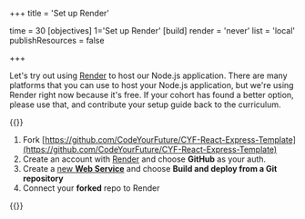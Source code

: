 +++
title = 'Set up Render'

time = 30
[objectives]
    1='Set up Render'
[build]
  render = 'never'
  list = 'local'
  publishResources = false

+++

Let's try out using [Render](https://render.com/) to host our Node.js application. There are many platforms that you can use to host your Node.js application, but we're using Render right now because it's free. If your cohort has found a better option, please use that, and contribute your setup guide back to the curriculum.

{{<note type="activity" title="Set up Render">}}

1. Fork [https://github.com/CodeYourFuture/CYF-React-Express-Template](https://github.com/CodeYourFuture/CYF-React-Express-Template)
1. Create an account with [Render](https://render.com/register) and choose **GitHub** as your auth.
1. Create a [new **Web Service**](https://dashboard.render.com/create?type=web) and choose **Build and deploy from a Git repository**
1. Connect your **forked** repo to Render

{{</note>}}
